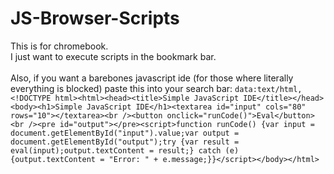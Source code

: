 # JS-Browser-Scripts

This is for chromebook.<br>
I just want to execute scripts in the bookmark bar.<br>
<br>
Also, if you want a barebones javascript ide (for those where literally everything is blocked) paste this into your search bar: `data:text/html,<!DOCTYPE html><html><head><title>Simple JavaScript IDE</title></head><body><h1>Simple JavaScript IDE</h1><textarea id="input" cols="80" rows="10"></textarea><br /><button onclick="runCode()">Eval</button><br /><pre id="output"></pre><script>function runCode() {var input = document.getElementById("input").value;var output = document.getElementById("output");try {var result = eval(input);output.textContent = result;} catch (e) {output.textContent = "Error: " + e.message;}}</script></body></html>`
